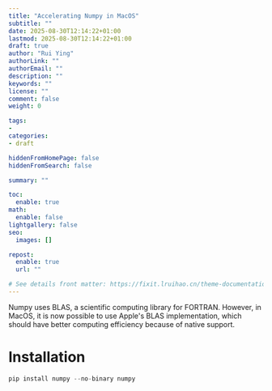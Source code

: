 ```yaml
---
title: "Accelerating Numpy in MacOS"
subtitle: ""
date: 2025-08-30T12:14:22+01:00
lastmod: 2025-08-30T12:14:22+01:00
draft: true
author: "Rui Ying"
authorLink: ""
authorEmail: ""
description: ""
keywords: ""
license: ""
comment: false
weight: 0

tags:
- 
categories:
- draft

hiddenFromHomePage: false
hiddenFromSearch: false

summary: ""

toc:
  enable: true
math:
  enable: false
lightgallery: false
seo:
  images: []

repost:
  enable: true
  url: ""

# See details front matter: https://fixit.lruihao.cn/theme-documentation-content/#front-matter
---
```


<!--more-->

Numpy uses BLAS, a scientific computing library for FORTRAN. However, in MacOS, it is now possible to use Apple's BLAS implementation, which should have better computing efficiency because of native support.

# Installation
```python
pip install numpy --no-binary numpy
```
